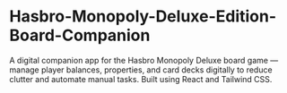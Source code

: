 # Hasbro-Monopoly-Deluxe-Edition-Board-Companion
A digital companion app for the Hasbro Monopoly Deluxe board game — manage player balances, properties, and card decks digitally to reduce clutter and automate manual tasks. Built using React and Tailwind CSS.
